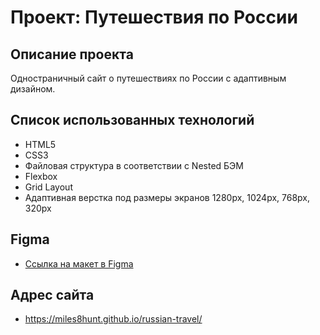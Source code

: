 # Проект: Путешествия по России

## Описание проекта

Одностраничный сайт о путешествиях по России с адаптивным дизайном.

## Список использованных технологий

* HTML5
* CSS3 
* Файловая структура в соответствии с Nested БЭМ
* Flexbox
* Grid Layout
* Адаптивная верстка под размеры экранов 1280px, 1024px, 768px, 320px

## Figma

* [Ссылка на макет в Figma](https://www.figma.com/file/5S2WSbEFL6awjVWJ0NWL8Q/Sprint-3_-Russia-_-desktop-mobile?node-id=28503%3A0)

## Адрес сайта 
* https://miles8hunt.github.io/russian-travel/
